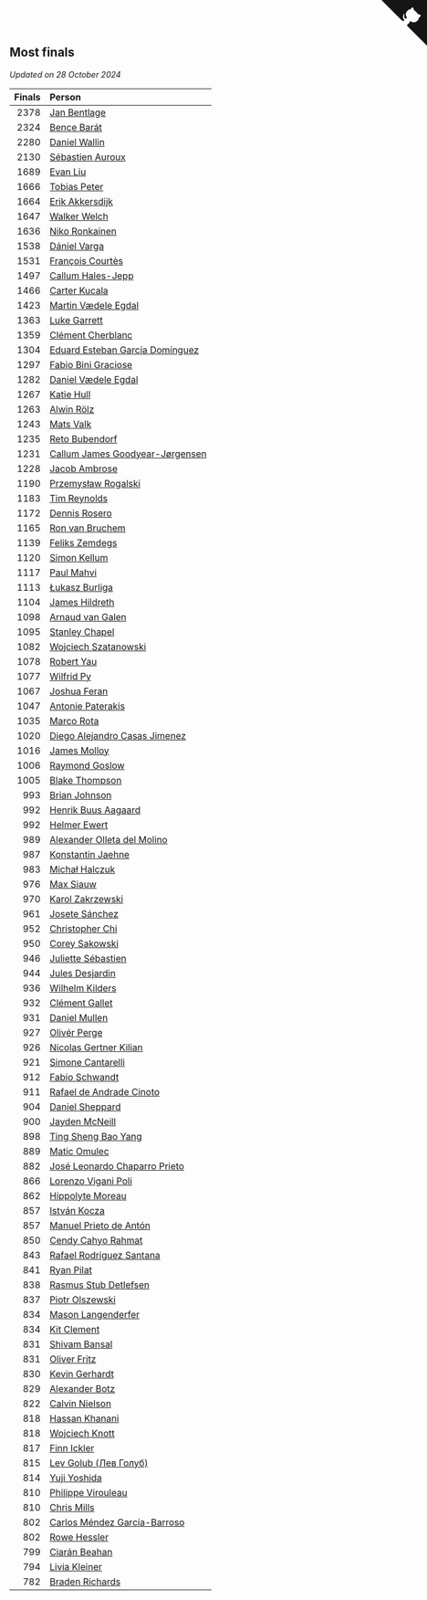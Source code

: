 ## Most finals

*Updated on 28 October 2024*

| Finals | Person |
| ---: | :--- |
| 2378 | [Jan Bentlage](https://www.worldcubeassociation.org/persons/2010BENT01) |
| 2324 | [Bence Barát](https://www.worldcubeassociation.org/persons/2008BARA01) |
| 2280 | [Daniel Wallin](https://www.worldcubeassociation.org/persons/2013WALL03) |
| 2130 | [Sébastien Auroux](https://www.worldcubeassociation.org/persons/2008AURO01) |
| 1689 | [Evan Liu](https://www.worldcubeassociation.org/persons/2009LIUE01) |
| 1666 | [Tobias Peter](https://www.worldcubeassociation.org/persons/2014PETE03) |
| 1664 | [Erik Akkersdijk](https://www.worldcubeassociation.org/persons/2005AKKE01) |
| 1647 | [Walker Welch](https://www.worldcubeassociation.org/persons/2011WELC01) |
| 1636 | [Niko Ronkainen](https://www.worldcubeassociation.org/persons/2010RONK01) |
| 1538 | [Dániel Varga](https://www.worldcubeassociation.org/persons/2008VARG01) |
| 1531 | [François Courtès](https://www.worldcubeassociation.org/persons/2008COUR01) |
| 1497 | [Callum Hales-Jepp](https://www.worldcubeassociation.org/persons/2012HALE01) |
| 1466 | [Carter Kucala](https://www.worldcubeassociation.org/persons/2015KUCA01) |
| 1423 | [Martin Vædele Egdal](https://www.worldcubeassociation.org/persons/2013EGDA02) |
| 1363 | [Luke Garrett](https://www.worldcubeassociation.org/persons/2017GARR05) |
| 1359 | [Clément Cherblanc](https://www.worldcubeassociation.org/persons/2014CHER05) |
| 1304 | [Eduard Esteban García Domínguez](https://www.worldcubeassociation.org/persons/2011EDUA01) |
| 1297 | [Fabio Bini Graciose](https://www.worldcubeassociation.org/persons/2010GRAC02) |
| 1282 | [Daniel Vædele Egdal](https://www.worldcubeassociation.org/persons/2013EGDA01) |
| 1267 | [Katie Hull](https://www.worldcubeassociation.org/persons/2010HULL01) |
| 1263 | [Alwin Rölz](https://www.worldcubeassociation.org/persons/2016ROLZ01) |
| 1243 | [Mats Valk](https://www.worldcubeassociation.org/persons/2007VALK01) |
| 1235 | [Reto Bubendorf](https://www.worldcubeassociation.org/persons/2012BUBE01) |
| 1231 | [Callum James Goodyear-Jørgensen](https://www.worldcubeassociation.org/persons/2012GOOD02) |
| 1228 | [Jacob Ambrose](https://www.worldcubeassociation.org/persons/2010AMBR01) |
| 1190 | [Przemysław Rogalski](https://www.worldcubeassociation.org/persons/2013ROGA02) |
| 1183 | [Tim Reynolds](https://www.worldcubeassociation.org/persons/2005REYN01) |
| 1172 | [Dennis Rosero](https://www.worldcubeassociation.org/persons/2010ROSE03) |
| 1165 | [Ron van Bruchem](https://www.worldcubeassociation.org/persons/2003BRUC01) |
| 1139 | [Feliks Zemdegs](https://www.worldcubeassociation.org/persons/2009ZEMD01) |
| 1120 | [Simon Kellum](https://www.worldcubeassociation.org/persons/2016KELL12) |
| 1117 | [Paul Mahvi](https://www.worldcubeassociation.org/persons/2012MAHV01) |
| 1113 | [Łukasz Burliga](https://www.worldcubeassociation.org/persons/2013BURL01) |
| 1104 | [James Hildreth](https://www.worldcubeassociation.org/persons/2009HILD01) |
| 1098 | [Arnaud van Galen](https://www.worldcubeassociation.org/persons/2006GALE01) |
| 1095 | [Stanley Chapel](https://www.worldcubeassociation.org/persons/2016CHAP04) |
| 1082 | [Wojciech Szatanowski](https://www.worldcubeassociation.org/persons/2011SZAT01) |
| 1078 | [Robert Yau](https://www.worldcubeassociation.org/persons/2009YAUR01) |
| 1077 | [Wilfrid Py](https://www.worldcubeassociation.org/persons/2016PYWI01) |
| 1067 | [Joshua Feran](https://www.worldcubeassociation.org/persons/2011FERA01) |
| 1047 | [Antonie Paterakis](https://www.worldcubeassociation.org/persons/2012PATE01) |
| 1035 | [Marco Rota](https://www.worldcubeassociation.org/persons/2009ROTA01) |
| 1020 | [Diego Alejandro Casas Jimenez](https://www.worldcubeassociation.org/persons/2014JIME05) |
| 1016 | [James Molloy](https://www.worldcubeassociation.org/persons/2011MOLL01) |
| 1006 | [Raymond Goslow](https://www.worldcubeassociation.org/persons/2014GOSL01) |
| 1005 | [Blake Thompson](https://www.worldcubeassociation.org/persons/2010THOM03) |
| 993 | [Brian Johnson](https://www.worldcubeassociation.org/persons/2013JOHN10) |
| 992 | [Henrik Buus Aagaard](https://www.worldcubeassociation.org/persons/2006BUUS01) |
| 992 | [Helmer Ewert](https://www.worldcubeassociation.org/persons/2015EWER01) |
| 989 | [Alexander Olleta del Molino](https://www.worldcubeassociation.org/persons/2008OLLE01) |
| 987 | [Konstantin Jaehne](https://www.worldcubeassociation.org/persons/2015JAEH01) |
| 983 | [Michał Halczuk](https://www.worldcubeassociation.org/persons/2006HALC01) |
| 976 | [Max Siauw](https://www.worldcubeassociation.org/persons/2017SIAU02) |
| 970 | [Karol Zakrzewski](https://www.worldcubeassociation.org/persons/2014ZAKR01) |
| 961 | [Josete Sánchez](https://www.worldcubeassociation.org/persons/2015SANC18) |
| 952 | [Christopher Chi](https://www.worldcubeassociation.org/persons/2014CHIC01) |
| 950 | [Corey Sakowski](https://www.worldcubeassociation.org/persons/2011SAKO01) |
| 946 | [Juliette Sébastien](https://www.worldcubeassociation.org/persons/2014SEBA01) |
| 944 | [Jules Desjardin](https://www.worldcubeassociation.org/persons/2010DESJ01) |
| 936 | [Wilhelm Kilders](https://www.worldcubeassociation.org/persons/2010KILD02) |
| 932 | [Clément Gallet](https://www.worldcubeassociation.org/persons/2004GALL02) |
| 931 | [Daniel Mullen](https://www.worldcubeassociation.org/persons/2016MULL04) |
| 927 | [Olivér Perge](https://www.worldcubeassociation.org/persons/2007PERG01) |
| 926 | [Nicolas Gertner Kilian](https://www.worldcubeassociation.org/persons/2013GERT01) |
| 921 | [Simone Cantarelli](https://www.worldcubeassociation.org/persons/2012CANT02) |
| 912 | [Fabio Schwandt](https://www.worldcubeassociation.org/persons/2014SCHW02) |
| 911 | [Rafael de Andrade Cinoto](https://www.worldcubeassociation.org/persons/2007CINO01) |
| 904 | [Daniel Sheppard](https://www.worldcubeassociation.org/persons/2009SHEP01) |
| 900 | [Jayden McNeill](https://www.worldcubeassociation.org/persons/2012MCNE01) |
| 898 | [Ting Sheng Bao Yang](https://www.worldcubeassociation.org/persons/2008BAOY01) |
| 889 | [Matic Omulec](https://www.worldcubeassociation.org/persons/2010OMUL02) |
| 882 | [José Leonardo Chaparro Prieto](https://www.worldcubeassociation.org/persons/2011CHAP01) |
| 866 | [Lorenzo Vigani Poli](https://www.worldcubeassociation.org/persons/2007POLI01) |
| 862 | [Hippolyte Moreau](https://www.worldcubeassociation.org/persons/2008MORE02) |
| 857 | [István Kocza](https://www.worldcubeassociation.org/persons/2005KOCZ01) |
| 857 | [Manuel Prieto de Antón](https://www.worldcubeassociation.org/persons/2015ANTO04) |
| 850 | [Cendy Cahyo Rahmat](https://www.worldcubeassociation.org/persons/2010RAHM02) |
| 843 | [Rafael Rodriguez Santana](https://www.worldcubeassociation.org/persons/2012SANT12) |
| 841 | [Ryan Pilat](https://www.worldcubeassociation.org/persons/2016PILA03) |
| 838 | [Rasmus Stub Detlefsen](https://www.worldcubeassociation.org/persons/2014DETL01) |
| 837 | [Piotr Olszewski](https://www.worldcubeassociation.org/persons/2013OLSZ02) |
| 834 | [Mason Langenderfer](https://www.worldcubeassociation.org/persons/2013LANG03) |
| 834 | [Kit Clement](https://www.worldcubeassociation.org/persons/2008CLEM01) |
| 831 | [Shivam Bansal](https://www.worldcubeassociation.org/persons/2011BANS02) |
| 831 | [Oliver Fritz](https://www.worldcubeassociation.org/persons/2014FRIT02) |
| 830 | [Kevin Gerhardt](https://www.worldcubeassociation.org/persons/2013GERH01) |
| 829 | [Alexander Botz](https://www.worldcubeassociation.org/persons/2013BOTZ01) |
| 822 | [Calvin Nielson](https://www.worldcubeassociation.org/persons/2014NIEL03) |
| 818 | [Hassan Khanani](https://www.worldcubeassociation.org/persons/2018KHAN26) |
| 818 | [Wojciech Knott](https://www.worldcubeassociation.org/persons/2011KNOT01) |
| 817 | [Finn Ickler](https://www.worldcubeassociation.org/persons/2012ICKL01) |
| 815 | [Lev Golub (Лев Голуб)](https://www.worldcubeassociation.org/persons/2014HOLU01) |
| 814 | [Yuji Yoshida](https://www.worldcubeassociation.org/persons/2015YOSH01) |
| 810 | [Philippe Virouleau](https://www.worldcubeassociation.org/persons/2008VIRO01) |
| 810 | [Chris Mills](https://www.worldcubeassociation.org/persons/2014MILL04) |
| 802 | [Carlos Méndez García-Barroso](https://www.worldcubeassociation.org/persons/2010GARC02) |
| 802 | [Rowe Hessler](https://www.worldcubeassociation.org/persons/2007HESS01) |
| 799 | [Ciarán Beahan](https://www.worldcubeassociation.org/persons/2012BEAH01) |
| 794 | [Livia Kleiner](https://www.worldcubeassociation.org/persons/2013KLEI03) |
| 782 | [Braden Richards](https://www.worldcubeassociation.org/persons/2017RICH02) |


<a href="https://github.com/jonatanklosko/wca_statistics" class="github-corner" aria-label="View source on Github"><svg width="80" height="80" viewBox="0 0 250 250" style="fill:#151513; color:#fff; position: absolute; top: 0; border: 0; right: 0;" aria-hidden="true"><path d="M0,0 L115,115 L130,115 L142,142 L250,250 L250,0 Z"></path><path d="M128.3,109.0 C113.8,99.7 119.0,89.6 119.0,89.6 C122.0,82.7 120.5,78.6 120.5,78.6 C119.2,72.0 123.4,76.3 123.4,76.3 C127.3,80.9 125.5,87.3 125.5,87.3 C122.9,97.6 130.6,101.9 134.4,103.2" fill="currentColor" style="transform-origin: 130px 106px;" class="octo-arm"></path><path d="M115.0,115.0 C114.9,115.1 118.7,116.5 119.8,115.4 L133.7,101.6 C136.9,99.2 139.9,98.4 142.2,98.6 C133.8,88.0 127.5,74.4 143.8,58.0 C148.5,53.4 154.0,51.2 159.7,51.0 C160.3,49.4 163.2,43.6 171.4,40.1 C171.4,40.1 176.1,42.5 178.8,56.2 C183.1,58.6 187.2,61.8 190.9,65.4 C194.5,69.0 197.7,73.2 200.1,77.6 C213.8,80.2 216.3,84.9 216.3,84.9 C212.7,93.1 206.9,96.0 205.4,96.6 C205.1,102.4 203.0,107.8 198.3,112.5 C181.9,128.9 168.3,122.5 157.7,114.1 C157.9,116.9 156.7,120.9 152.7,124.9 L141.0,136.5 C139.8,137.7 141.6,141.9 141.8,141.8 Z" fill="currentColor" class="octo-body"></path></svg></a><style>.github-corner:hover .octo-arm{animation:octocat-wave 560ms ease-in-out}@keyframes octocat-wave{0%,100%{transform:rotate(0)}20%,60%{transform:rotate(-25deg)}40%,80%{transform:rotate(10deg)}}@media (max-width:500px){.github-corner:hover .octo-arm{animation:none}.github-corner .octo-arm{animation:octocat-wave 560ms ease-in-out}}</style>
